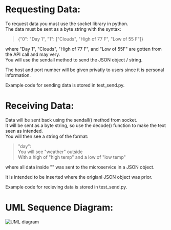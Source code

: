 # Requesting Data:
To request data you must use the socket library in python. <br />
The data must be sent as a byte string with the syntax:  <br />
> {"0": "Day 1", "1": ["Clouds", "High of 77 F", "Low of 55 F"]}

where "Day 1", "Clouds", "High of 77 F", and "Low of 55F" are gotten from the API call and may very.  <br />
You will use the sendall method to send the JSON object / string.  <br />

The host and port number will be given privatly to users since it is personal information.  <br />

Example code for sending data is stored in test_send.py.  <br />

# Receiving Data:
Data will be sent back using the sendall() method from socket.  <br />
It will be sent as a byte string, so use the decode() function to make the text seen as intended.  <br />
You will then see a string of the format:  <br />
> "day": <br />
> You will see "weather" outside  <br />
> With a high of "high temp" and a low of "low temp"  <br />
    
where all data inside "" was sent to the microservice in a JSON object.  <br />

It is intended to be inserted where the origianl JSON object was prior.  <br />

Example code for recieving data is stored in test_send.py. <br />

# UML Sequence Diagram:
![UML diagram](https://user-images.githubusercontent.com/92611933/180880964-db37d102-e6db-4236-91c9-d023f5fa23c4.png)
